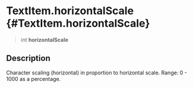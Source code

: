 TextItem.horizontalScale {#TextItem.horizontalScale}
========================

> int **horizontalScale**

Description
-----------

Character scaling (horizontal) in proportion to horizontal scale. Range:
0 - 1000 as a percentage.
